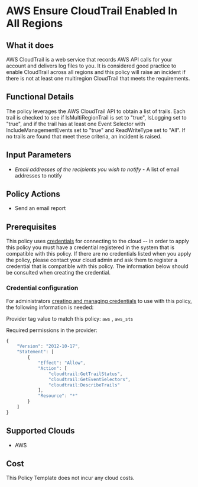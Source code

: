# AWS Ensure CloudTrail Enabled In All Regions

## What it does

AWS CloudTrail is a web service that records AWS API calls for your account and delivers log files to you. It is considered good practice to enable CloudTrail across all regions and this policy will raise an incident if there is not at least one multiregion CloudTrail that meets the requirements.

## Functional Details

The policy leverages the AWS CloudTrail API to obtain a list of trails. Each trail is checked to see if IsMultiRegionTrail is set to "true", IsLogging set to "true", and if the trail has at least one Event Selector with IncludeManagementEvents set to "true" and ReadWriteType set to "All". If no trails are found that meet these criteria, an incident is raised.

## Input Parameters

- *Email addresses of the recipients you wish to notify* - A list of email addresses to notify

## Policy Actions

- Send an email report

## Prerequisites

This policy uses [credentials](https://docs.rightscale.com/policies/users/guides/credential_management.html) for connecting to the cloud -- in order to apply this policy you must have a credential registered in the system that is compatible with this policy. If there are no credentials listed when you apply the policy, please contact your cloud admin and ask them to register a credential that is compatible with this policy. The information below should be consulted when creating the credential.

### Credential configuration

For administrators [creating and managing credentials](https://docs.rightscale.com/policies/users/guides/credential_management.html) to use with this policy, the following information is needed:

Provider tag value to match this policy: `aws` , `aws_sts`

Required permissions in the provider:

```javascript
{
    "Version": "2012-10-17",
    "Statement": [
        {
            "Effect": "Allow",
            "Action": [
                "cloudtrail:GetTrailStatus",
                "cloudtrail:GetEventSelectors",
                "cloudtrail:DescribeTrails"
            ],
            "Resource": "*"
        }
    ]
}
```

## Supported Clouds

- AWS

## Cost

This Policy Template does not incur any cloud costs.
